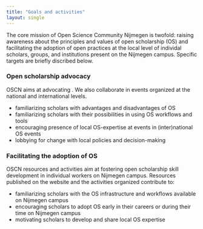 ```yaml
---
title: "Goals and activities"
layout: single
---
```


The core mission of Open Science Community Nijmegen is twofold: raising awareness
about the principles and values of open scholarship (OS) and facilitating
the adoption of open practices at the local level of individal scholars, groups, and
institutions present on the Nijmegen campus. Specific targets are briefly discribed below.

### Open scholarship advocacy

OSCN aims at advocating . We also collaborate in events
organized at the national and international levels.

- familiarizing scholars with advantages and disadvantages of OS
- familiarizing scholars with their possibilities in using OS workflows and tools
- encouraging presence of local OS-expertise at events in (inter)national OS events
- lobbying for change with local policies and decision-making

### Facilitating the adoption of OS

OSCN resources and activities aim at fostering open scholarship skill development in individual workers
on Nijmegen campus. Resources published on the website and the activities organized contribute to:

- familiarizing scholars with the OS infrastructure and workflows available on Nijmegen campus
- encouraging scholars to adopt OS early in their careers or during their time on Nijmegen campus
- motivating scholars to develop and share local OS expertise
